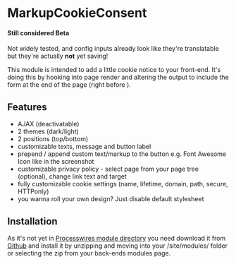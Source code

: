 # MarkupCookieConsent
#### Still considered Beta
Not widely tested, and config inputs already look like they're translatable but they're actually **not** yet saving!

This module is intended to add a little cookie notice to your front-end. It's doing this by hooking into page render and altering the output to include the form at the end of the page (right before </body>).

## Features
* AJAX (deactivatable)
* 2 themes (dark/light)
* 2 positions (top/bottom)
* customizable texts, message and button label
* prepend / append custom text/markup to the button e.g. Font Awesome Icon like in the screenshot
* customizable privacy policy - select page from your page tree (optional), change link text and target
* fully customizable cookie settings (name, lifetime, domain, path, secure, HTTPonly)
* you wanna roll your own design? Just disable default stylesheet

## Installation
As it's not yet in [Processwires module directory](http://modules.processwire.com/) you need download it from [Github](https://github.com/CanRau/MarkupCookieConsent/) and install it by unzipping and moving into your /site/modules/ folder or selecting the zip from your back-ends modules page.